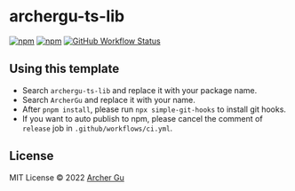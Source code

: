 # archergu-ts-lib

[![npm](https://img.shields.io/npm/v/archergu-ts-lib?style=flat-square)](https://npm.im/archergu-ts-lib) [![npm](https://img.shields.io/npm/dw/archergu-ts-lib?style=flat-square)](https://npm.im/archergu-ts-lib) [![GitHub Workflow Status](https://img.shields.io/github/actions/workflow/status/ArcherGu/archergu-ts-lib/ci.yml?style=flat-square)](https://github.com/ArcherGu/archergu-ts-lib/actions/workflows/ci.yml)

## Using this template

- Search `archergu-ts-lib` and replace it with your package name.
- Search `ArcherGu` and replace it with your name.
- After `pnpm install`, please run `npx simple-git-hooks` to install git hooks.
- If you want to auto publish to npm, please cancel the comment of `release` job in `.github/workflows/ci.yml`.

## License

MIT License © 2022 [Archer Gu](https://github.com/archergu)
